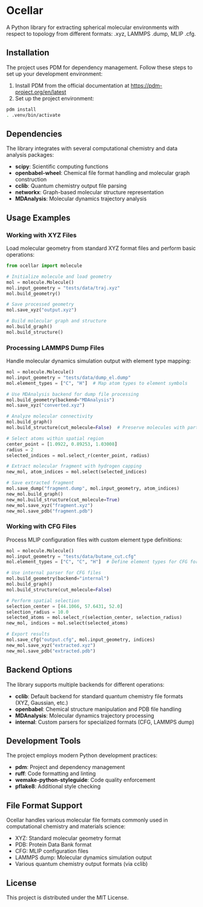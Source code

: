 # Ocellar

A Python library for extracting spherical molecular environments with respect to topology from different formats: .xyz, LAMMPS .dump, MLIP .cfg.

## Installation

The project uses PDM for dependency management. Follow these steps to set up your development environment:

1. Install PDM from the official documentation at https://pdm-project.org/en/latest
2. Set up the project environment:
```bash
pdm install
. .venv/bin/activate
```

## Dependencies

The library integrates with several computational chemistry and data analysis packages:
- **scipy**: Scientific computing functions
- **openbabel-wheel**: Chemical file format handling and molecular graph construction
- **cclib**: Quantum chemistry output file parsing
- **networkx**: Graph-based molecular structure representation
- **MDAnalysis**: Molecular dynamics trajectory analysis

## Usage Examples

### Working with XYZ Files

Load molecular geometry from standard XYZ format files and perform basic operations:

```python
from ocellar import molecule

# Initialize molecule and load geometry
mol = molecule.Molecule()
mol.input_geometry = "tests/data/traj.xyz"
mol.build_geometry()

# Save processed geometry
mol.save_xyz("output.xyz")

# Build molecular graph and structure
mol.build_graph()
mol.build_structure()
```

### Processing LAMMPS Dump Files

Handle molecular dynamics simulation output with element type mapping:

```python
mol = molecule.Molecule()
mol.input_geometry = "tests/data/dump_el.dump"
mol.element_types = ["C", "H"]  # Map atom types to element symbols

# Use MDAnalysis backend for dump file processing
mol.build_geometry(backend="MDAnalysis")
mol.save_xyz("converted.xyz")

# Analyze molecular connectivity
mol.build_graph()
mol.build_structure(cut_molecule=False)  # Preserve molecules with parts located inside the sphere

# Select atoms within spatial region
center_point = [1.0922, 0.89253, 1.03008]
radius = 2
selected_indices = mol.select_r(center_point, radius)

# Extract molecular fragment with hydrogen capping
new_mol, atom_indices = mol.select(selected_indices)

# Save extracted fragment
mol.save_dump("fragment.dump", mol.input_geometry, atom_indices)
new_mol.build_graph()
new_mol.build_structure(cut_molecule=True)
new_mol.save_xyz("fragment.xyz")
new_mol.save_pdb("fragment.pdb")
```

### Working with CFG Files

Process MLIP configuration files with custom element type definitions:

```python
mol = molecule.Molecule()
mol.input_geometry = "tests/data/butane_cut.cfg"
mol.element_types = ["C", "C", "H"]  # Define element types for CFG format

# Use internal parser for CFG files
mol.build_geometry(backend="internal")
mol.build_graph()
mol.build_structure(cut_molecule=False)

# Perform spatial selection
selection_center = [44.1066, 57.6431, 52.0]
selection_radius = 10.0
selected_atoms = mol.select_r(selection_center, selection_radius)
new_mol, indices = mol.select(selected_atoms)

# Export results
mol.save_cfg("output.cfg", mol.input_geometry, indices)
new_mol.save_xyz("extracted.xyz")
new_mol.save_pdb("extracted.pdb")
```

## Backend Options

The library supports multiple backends for different operations:

- **cclib**: Default backend for standard quantum chemistry file formats (XYZ, Gaussian, etc.)
- **openbabel**: Chemical structure manipulation and PDB file handling
- **MDAnalysis**: Molecular dynamics trajectory processing
- **internal**: Custom parsers for specialized formats (CFG, LAMMPS dump)

## Development Tools

The project employs modern Python development practices:
- **pdm**: Project and dependency management
- **ruff**: Code formatting and linting
- **wemake-python-styleguide**: Code quality enforcement
- **pflake8**: Additional style checking

## File Format Support

Ocellar handles various molecular file formats commonly used in computational chemistry and materials science:
- XYZ: Standard molecular geometry format
- PDB: Protein Data Bank format
- CFG: MLIP configuration files
- LAMMPS dump: Molecular dynamics simulation output
- Various quantum chemistry output formats (via cclib)

## License

This project is distributed under the MIT License.